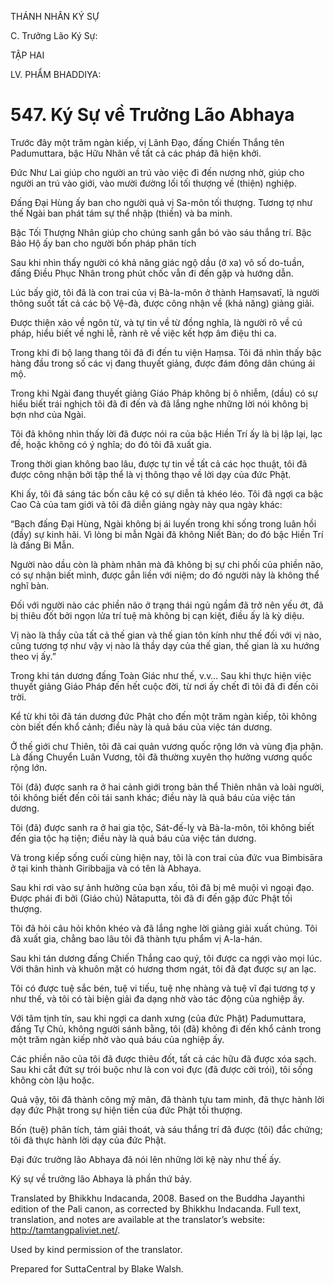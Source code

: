 THÁNH NHÂN KÝ SỰ

C. Trưởng Lão Ký Sự:

TẬP HAI

LV. PHẨM BHADDIYA:

# 547\. Ký Sự về Trưởng Lão Abhaya

Trước đây một trăm ngàn kiếp, vị Lãnh Đạo, đấng Chiến Thắng tên Padumuttara, bậc Hữu Nhãn về tất cả các pháp đã hiện khởi.

Đức Như Lai giúp cho người an trú vào việc đi đến nương nhờ, giúp cho người an trú vào giới, vào mười đường lối tối thượng về (thiện) nghiệp.

Đấng Đại Hùng ấy ban cho người quả vị Sa-môn tối thượng. Tương tợ như thế Ngài ban phát tám sự thể nhập (thiền) và ba minh.

Bậc Tối Thượng Nhân giúp cho chúng sanh gắn bó vào sáu thắng trí. Bậc Bảo Hộ ấy ban cho người bốn pháp phân tích

Sau khi nhìn thấy người có khả năng giác ngộ dầu (ở xa) vô số do-tuần, đấng Điều Phục Nhân trong phút chốc vẫn đi đến gặp và hướng dẫn.

Lúc bấy giờ, tôi đã là con trai của vị Bà-la-môn ở thành Haṃsavatī, là người thông suốt tất cả các bộ Vệ-đà, được công nhận về (khả năng) giảng giải.

Được thiện xảo về ngôn từ, và tự tin về từ đồng nghĩa, là người rõ về cú pháp, hiểu biết về nghi lễ, rành rẽ về việc kết hợp âm điệu thi ca.

Trong khi đi bộ lang thang tôi đã đi đến tu viện Haṃsa. Tôi đã nhìn thấy bậc hàng đầu trong số các vị đang thuyết giảng, được đám đông dân chúng ái mộ.

Trong khi Ngài đang thuyết giảng Giáo Pháp không bị ô nhiễm, (dầu) có sự hiểu biết trái nghịch tôi đã đi đến và đã lắng nghe những lời nói không bị bợn nhơ của Ngài.

Tôi đã không nhìn thấy lời đã được nói ra của bậc Hiền Trí ấy là bị lập lại, lạc đề, hoặc không có ý nghĩa; do đó tôi đã xuất gia.

Trong thời gian không bao lâu, được tự tin về tất cả các học thuật, tôi đã được công nhận bởi tập thể là vị thông thạo về lời dạy của đức Phật.

Khi ấy, tôi đã sáng tác bốn câu kệ có sự diễn tả khéo léo. Tôi đã ngợi ca bậc Cao Cả của tam giới và tôi đã diễn giảng ngày này qua ngày khác:

“Bạch đấng Đại Hùng, Ngài không bị ái luyến trong khi sống trong luân hồi (đầy) sự kinh hãi. Vì lòng bi mẫn Ngài đã không Niết Bàn; do đó bậc Hiền Trí là đấng Bi Mẫn.

Người nào dầu còn là phàm nhân mà đã không bị sự chi phối của phiền não, có sự nhận biết mình, được gắn liền với niệm; do đó người này là không thể nghĩ bàn.

Đối với người nào các phiền não ở trạng thái ngủ ngầm đã trở nên yếu ớt, đã bị thiêu đốt bởi ngọn lửa trí tuệ mà không bị cạn kiệt, điều ấy là kỳ diệu.

Vị nào là thầy của tất cả thế gian và thế gian tôn kính như thế đối với vị nào, cũng tương tợ như vậy vị nào là thầy dạy của thế gian, thế gian là xu hướng theo vị ấy.”

Trong khi tán dương đấng Toàn Giác như thế, v.v… Sau khi thực hiện việc thuyết giảng Giáo Pháp đến hết cuộc đời, từ nơi ấy chết đi tôi đã đi đến cõi trời.

Kể từ khi tôi đã tán dương đức Phật cho đến một trăm ngàn kiếp, tôi không còn biết đến khổ cảnh; điều này là quả báu của việc tán dương.

Ở thế giới chư Thiên, tôi đã cai quản vương quốc rộng lớn và vùng địa phận. Là đấng Chuyển Luân Vương, tôi đã thường xuyên thọ hưởng vương quốc rộng lớn.

Tôi (đã) được sanh ra ở hai cảnh giới trong bản thể Thiên nhân và loài người, tôi không biết đến cõi tái sanh khác; điều này là quả báu của việc tán dương.

Tôi (đã) được sanh ra ở hai gia tộc, Sát-đế-lỵ và Bà-la-môn, tôi không biết đến gia tộc hạ tiện; điều này là quả báu của việc tán dương.

Và trong kiếp sống cuối cùng hiện nay, tôi là con trai của đức vua Bimbisāra ở tại kinh thành Giribbajja và có tên là Abhaya.

Sau khi rơi vào sự ảnh hưởng của bạn xấu, tôi đã bị mê muội vì ngoại đạo. Được phái đi bởi (Giáo chủ) Nātaputta, tôi đã đi đến gặp đức Phật tối thượng.

Tôi đã hỏi câu hỏi khôn khéo và đã lắng nghe lời giảng giải xuất chúng. Tôi đã xuất gia, chẳng bao lâu tôi đã thành tựu phẩm vị A-la-hán.

Sau khi tán dương đấng Chiến Thắng cao quý, tôi được ca ngợi vào mọi lúc. Với thân hình và khuôn mặt có hương thơm ngát, tôi đã đạt được sự an lạc.

Tôi có được tuệ sắc bén, tuệ vi tiếu, tuệ nhẹ nhàng và tuệ vĩ đại tương tợ y như thế, và tôi có tài biện giải đa dạng nhờ vào tác động của nghiệp ấy.

Với tâm tịnh tín, sau khi ngợi ca danh xưng (của đức Phật) Padumuttara, đấng Tự Chủ, không người sánh bằng, tôi (đã) không đi đến khổ cảnh trong một trăm ngàn kiếp nhờ vào quả báu của nghiệp ấy.

Các phiền não của tôi đã được thiêu đốt, tất cả các hữu đã được xóa sạch. Sau khi cắt đứt sự trói buộc như là con voi đực (đã được cởi trói), tôi sống không còn lậu hoặc.

Quả vậy, tôi đã thành công mỹ mãn, đã thành tựu tam minh, đã thực hành lời dạy đức Phật trong sự hiện tiền của đức Phật tối thượng.

Bốn (tuệ) phân tích, tám giải thoát, và sáu thắng trí đã được (tôi) đắc chứng; tôi đã thực hành lời dạy của đức Phật.

Đại đức trưởng lão Abhaya đã nói lên những lời kệ này như thế ấy.

Ký sự về trưởng lão Abhaya là phần thứ bảy.

Translated by Bhikkhu Indacanda, 2008. Based on the Buddha Jayanthi edition of the Pali canon, as corrected by Bhikkhu Indacanda. Full text, translation, and notes are available at the translator’s website: http://tamtangpaliviet.net/.

Used by kind permission of the translator.

Prepared for SuttaCentral by Blake Walsh.